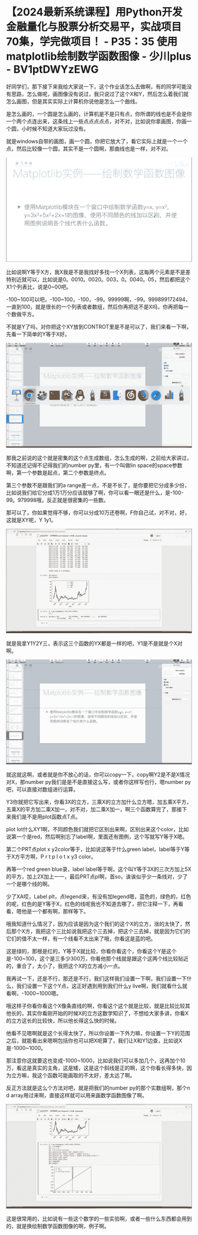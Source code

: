 # 【2024最新系统课程】用Python开发金融量化与股票分析交易平，实战项目70集，学完做项目！ - P35：35 使用matplotlib绘制数学函数图像 - 少川plus - BV1ptDWYzEWG

好同学们，那下接下来我给大家说一下，这个作业该怎么去做啊，有的同学可能没有思路，怎么做呢，画图像没有说过，我只说过了这个X和Y，然后怎么着我们就怎么画图，但是其实实际上计算机你说他是怎么一个曲线。

是怎么画的，一个圆是怎么画的，计算机是不是只有点，你所谓的线也是不会是你一个两个点连出来，这条线上一些点点点点点，对不对，比如说你拿画图，你画一个圆，小时候不知道大家玩过没有。

就是windows自带的画图，画一个圆，你把它放大了，看它实际上就是一个一个点，然后比较像一个圆，其实不是一个圆啊，那曲线也是一样，对不对。



![](img/097636dc7c65a1114f0dfc8d3bdd27ca_1.png)

比如说啊Y等于X方，我X我是不是我找好多找一个X列表，这每两个元素是不是差特别近就可以，比如说是0。0010。0020。003，0。0040。05，然后都把这个X1个列表比，说是0~00吧。

-100~100可以吧，-100~100，-100，-99。99999啊，-99。999899172494，一直到100，就是很长的一个列表或者数组，然后你再把这不是X吗，你再把每一个数做平方。

不就是Y了吗，对你把这个XY放到CONTROT里是不是可以了，我们来看一下啊，先看一下简单的Y等于X好。



![](img/097636dc7c65a1114f0dfc8d3bdd27ca_3.png)

那我之前说的这个就是密集的这个点生成数组，怎么生成的啊，之前给大家讲过，不知道还记得不记得我们的number py里，有一个叫做lin space的space参数啊，第一个参数是起点，第二个参数是终点。

第三个参数不是跟我们的a range差一点，不是不长了，是你要把它分成多少份，比如说我们给它分成1万1万分应该就够了啊，你可以看一眼还是什么，是-100-99。979998哦，反正就是很密集的一些数。

那可以了，你如果觉得不够，你可以分成10万还卷啊，F你自己试，对不对，好，这就是XY呢，Y 1y1。

![](img/097636dc7c65a1114f0dfc8d3bdd27ca_5.png)

就是我拿Y1Y2Y三，表示这三个函数的YX都是一样的吧，Y1是不是就是个X对啊。

![](img/097636dc7c65a1114f0dfc8d3bdd27ca_7.png)

就这就这啊，或者就是你不放心的话，你可以copy一下，copy啊Y2是不是X情况对X，那number py我们是是不是直接这么写，或者你这样写也行，嗯number py吧，可以直接对数组进行运算。

Y3你就把它写出来，你看3X的立方，三乘X的立方加什么立方嗯，加五乘X平方，五乘X的平方加二乘X加一，对不对，加二乘X加一，啊三个函数算完了，那接下来我们是不是用plot函数点T点。

plot lot什么XY1啊，不同颜色我们就把它区别出来啊，区别出来这个color，比如说第一个是red，然后啊别忘了label啊，里面还有图例，这个写就写Y等于X嗯。

第二个PRT点plot x y2color等于，比如说这等于什么green label，label等于Y等于X方平方啊，P r t p l o t x y3 color。

再等一个red green blue录，label label等于啊，这个叫Y等于3X的三次方加上5X的平方，加上2X加上一一，最后PRT点pl啊，首so，诶诶似乎少一条线对，少了一个是哪个线的啊。

少了XA哎，Label plt，点legend来，有没有加legend嗯，蓝色的，绿色的，红色的呢，红色的是Y等于X，红色的线呢我也不知道去哪了，把它注释一下，再看看，嗯他是一个都有啊，那样等下。

哦我知道什么情况了，因为应该是因为这个我们的这个X的立方，涨的太快了，然后那个X方，我把这个三比如说我把这个三去掉，把这个三去掉，就是因为它们的它们的值不太一样，有一个线看不太出来了哦，你看这是蓝的吧。

这是绿的，那根是红的，Y等于X就比较，你看你看这个，你看这个Y是这个是-100~100，这个是三多少300万，你看他那个线就是跟这个这两个线比较贴近的，重合了，太小了，我把这个X的立方减小一点。

我再试一下，还是不行，那还是不行，我们这样我们设置一下啊，我们设置一下什么，我们设置一下这个Y点，这正好遇到用到我们什么y live啊，我们就看什么就看啊，-1000~1000嗯。

哦这样子你看你看这个X像条直线的啊，你看这个这个就是比较，就是比较比较其他长的，其实你看刚开始的时候X的立方这数学知识了，不想给大家多讲，你看X的立方这长的比较快，所以他长得这么快的时候。

他看不见嗯啊就是这个长得太快了，所以你设置一下外力嘛，你设置一下Y的范围之后，就能看出来嗯啊包括你也可以把X呃算了，我们让X和Y1边查，比如说X是-1000~1000。

那注意你这就要这也变成-1000~1000，比如说我们可以多加几个，这再加个10万，看这是真实的主角，这是矮，这是这个斜线是正的啊，这个你看长得多快，因为立方嘛，我这个函数可能画取的不太好，差太远了啊。

反正方法就是这么个方法对吧，就是把我们的number py的那个实数组啊，那个n d array用过来啊，直接这样就可以用来画数学函数图像了啊。



![](img/097636dc7c65a1114f0dfc8d3bdd27ca_9.png)

这是很常用的，比如说有一些这个数学的一些实验啊，或者一些什么东西都会用到的，就是换绘制数学函数图像的啊，例子啊。


